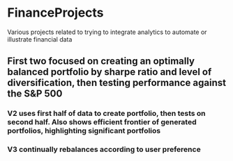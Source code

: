 # FinanceProjects
Various projects related to trying to integrate analytics to automate or illustrate financial data
## First two focused on creating an optimally balanced portfolio by sharpe ratio and level of diversification, then testing performance against the S&P 500
### V2 uses first half of data to create portfolio, then tests on second half.  Also shows efficient frontier of generated portfolios, highlighting significant portfolios
### V3 continually rebalances according to user preference

